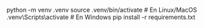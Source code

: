 python -m venv .venv
source .venv/bin/activate  # En Linux/MacOS
.venv\Scripts\activate  # En Windows
pip install -r requirements.txt
